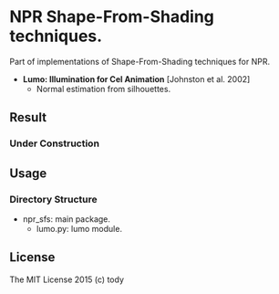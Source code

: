 
NPR Shape-From-Shading techniques.
====

Part of implementations of Shape-From-Shading techniques for NPR.

* **Lumo: Illumination for Cel Animation** [Johnston et al. 2002]
    - Normal estimation from silhouettes.


## Result
### Under Construction
<!-- ### Lit-Sphere
![Lit-Sphere](LitSphere/results/LitSphere.png) -->



## Usage
### Directory Structure
* npr_sfs: main package.
    - lumo.py: lumo module.

## License

The MIT License 2015 (c) tody